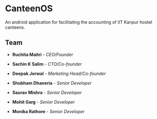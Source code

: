 # CanteenOS
An android application for facilitating the accounting of IIT Kanpur hostel canteens.

## Team

* **Ruchita Maitri** - *CEO/Founder*
* **Sachin K Salim** - *CTO/Co-founder*
* **Deepak Jorwal** - *Marketing Head/Co-founder*

* **Shubham Dhaneria** - *Senior Developer*
* **Saurav Mishra** - *Senior Developer*
* **Mohit Garg** - *Senior Developer*
* **Monika Rathore** - *Senior Developer*
